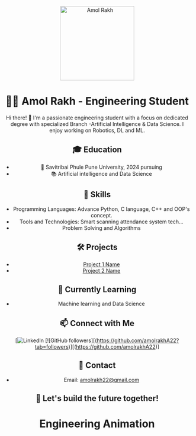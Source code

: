 <!-- About Me Section -->
<div align="center">
   <img src="https://i.postimg.cc/RZKgB9Tb/20231027-151138.jpg" alt="Amol Rakh" width="200"/>

  # 👨‍💻 Amol Rakh - Engineering Student

  Hi there! 👋 I'm a passionate engineering student with a focus on dedicated degree with specialized Branch -Artificial Intelligence & Data Science. I enjoy working on Robotics, DL and ML.

  ## 🎓 Education
  - 🏫 Savitribai Phule Pune University, 2024 pursuing 
  - 📚 Artificial intelligence and Data Science 

  ## 🔧 Skills
  - Programming Languages: Advance Python, C language, C++ and OOP's concept.
  - Tools and Technologies: Smart scanning attendance system tech...
  - Problem Solving and Algorithms

  ## 🛠️ Projects
  - [Project 1 Name](https://github.com/your-username/project-1)
  - [Project 2 Name](https://github.com/your-username/project-2)

  ## 🌱 Currently Learning
  - Machine learning and Data Science 

  ## 📫 Connect with Me
  [![LinkedIn]([https://www.linkedin.com/in/your-linkedin/](https://www.linkedin.com/in/amol-rakh-8b8348216/))
  [![GitHub followers][(https://github.com/amolrakhA22?tab=followers)][(https://github.com/amolrakhA22)]

  ## 📧 Contact
  - Email: amolrakh22@gmail.com

  ## 🚀 Let's build the future together!
<!DOCTYPE html>
<html lang="en">
<head>
  <meta charset="UTF-8">
  <meta name="viewport" content="width=device-width, initial-scale=1.0">
  <title>Engineering Animation</title>
  <style>
    @keyframes rotate {
      0% { transform: rotate(0deg); }
      100% { transform: rotate(360deg); }
    }

    .gear {
      width: 100px;
      height: 100px;
      border: 10px solid #333;
      border-top-color: #f00;
      border-radius: 50%;
      animation: rotate 3s linear infinite;
    }
  </style>
</head>
<body>
  <div align="center">
    <h1>Engineering Animation</h1>
    <div class="gear"></div>
  </div>
</body>
</html>
</div>
